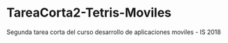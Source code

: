 # TareaCorta2-Tetris-Moviles
Segunda tarea corta del curso desarrollo de aplicaciones moviles - IS 2018
